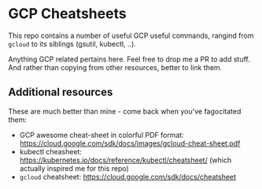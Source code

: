 # GCP Cheatsheets

This repo contains a number of useful GCP useful commands, 
rangind from `gcloud` to its siblings (gsutil, kubectl, ..).

Anything GCP related pertains here. Feel free to drop me a PR to add stuff. And rather than copying from other resources, better to link them.

## Additional resources

These are much better than mine - come back when you've fagocitated them:

* GCP awesome cheat-sheet in colorful PDF format: https://cloud.google.com/sdk/docs/images/gcloud-cheat-sheet.pdf
* kubectl cheasheet: https://kubernetes.io/docs/reference/kubectl/cheatsheet/ (which actually inspired me for this repo)
* `gcloud` cheatsheet: https://cloud.google.com/sdk/docs/cheatsheet
